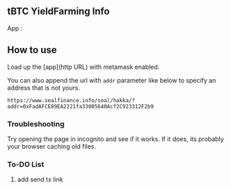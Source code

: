 ## tBTC YieldFarming Info

App :

## How to use

Load up the [app](http URL) with metamask enabled.

You can also append the url with `addr` parameter like below to specify an address that is not yours.

`https://www.sealfinance.info/seal/hakka/?addr=0xFadAFCE89EA2221fa33005640Acf2C923312F2b9`

### Troubleshooting

Try opening the page in incognito and see if it works. If it does, its probably your browser caching old files.

### To-DO List

1. add send tx link
